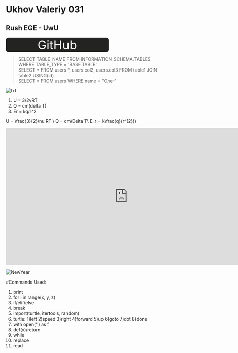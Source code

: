 # Ukhov Valeriy 031

## Rush EGE - UwU
<style>
.button_1670212770427 {
    display: inline-block !important;
    text-decoration: none !important;
    background-color: #232422 !important;
    color: #ffffff !important;
    border: 0px solid #000000 !important;
    border-radius: 8px !important;
    font-size: 38px !important;
    padding: 0px 100px !important; 
    transition: all 0.8s ease !important;
}
.button_1670212770427:hover{
    text-decoration: none !important; 
    background-color: #f2f2f2 !important;
    color: #2e342c !important;
    border-color: #006089 !important;
}
</style>
<a href="https://github.com/INullOP/INullOP.github.io" class="button_1670212770427" target="_blank">
  GitHub
</a>

>SELECT TABLE_NAME FROM INFORMATION_SCHEMA.TABLES WHERE TABLE_TYPE = 'BASE TABLE' <br>
>SELECT * FROM users *, users.col2, users.col3  FROM table1 JOIN table2 USING(id) <br>
>SELECT * FROM users WHERE name = "Олег"

![txt](https://user-images.githubusercontent.com/114376270/200225977-bbc83422-53fd-4fa7-97f2-883cc2b02b2f.png)

1. U = 3/2vRT
2. Q = cm(delta T)
3. Er = kq/r^2

U = \frac{3}{2}\nu RT \\
Q = cm\Delta T\\
E_r = k\frac{q}{r^{2}})

<iframe width="768" height="432" src="https://miro.com/app/live-embed/uXjVP8iI3D8=/?moveToViewport=83,-975,1385,676&embedId=984897079287" frameborder="0" scrolling="no" allowfullscreen></iframe>


![NewYear](https://avatars.mds.yandex.net/i?id=871f5d0efac381093000f4ad78016fa75cc0a4a2-7455892-images-thumbs&n=13)

#Commands Used:
1. print
2. for i in range(x, y, z)
3. if/elif/else
4. break
5. import(turtle, itertools, random)
6. turtle: 1)left 2)speed 3)right 4)forward 5)up 6)goto 7)dot 8)done
7. with open('') as f
8. def(x)/return
9. while
10. replace
11. read
